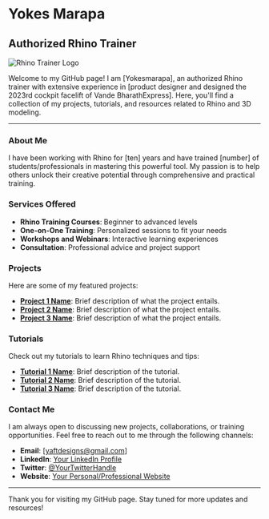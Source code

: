# Yokes Marapa

## Authorized Rhino Trainer

![Rhino Trainer Logo](link-to-your-logo-image) <!-- Optional: Add a logo or image -->

Welcome to my GitHub page! I am [Yokesmarapa], an authorized Rhino trainer with extensive experience in [product designer and designed the 2023rd cockpit facelift of Vande BharathExpress]. Here, you'll find a collection of my projects, tutorials, and resources related to Rhino and 3D modeling.

---

### About Me

I have been working with Rhino for [ten] years and have trained [number] of students/professionals in mastering this powerful tool. My passion is to help others unlock their creative potential through comprehensive and practical training.

### Services Offered

- **Rhino Training Courses**: Beginner to advanced levels
- **One-on-One Training**: Personalized sessions to fit your needs
- **Workshops and Webinars**: Interactive learning experiences
- **Consultation**: Professional advice and project support

### Projects

Here are some of my featured projects:

- **[Project 1 Name](link-to-project-1)**: Brief description of what the project entails.
- **[Project 2 Name](link-to-project-2)**: Brief description of what the project entails.
- **[Project 3 Name](link-to-project-3)**: Brief description of what the project entails.

### Tutorials

Check out my tutorials to learn Rhino techniques and tips:

- **[Tutorial 1 Name](link-to-tutorial-1)**: Brief description of the tutorial.
- **[Tutorial 2 Name](link-to-tutorial-2)**: Brief description of the tutorial.
- **[Tutorial 3 Name](link-to-tutorial-3)**: Brief description of the tutorial.

### Contact Me

I am always open to discussing new projects, collaborations, or training opportunities. Feel free to reach out to me through the following channels:

- **Email**: [yaftdesigns@gmail.com]
- **LinkedIn**: [Your LinkedIn Profile](link-to-linkedin)
- **Twitter**: [@YourTwitterHandle](link-to-twitter)
- **Website**: [Your Personal/Professional Website](link-to-website)

---

Thank you for visiting my GitHub page. Stay tuned for more updates and resources!



<!--
**YAFTDesigns/yaftdesigns** is a ✨ _special_ ✨ repository because its `README.md` (this file) appears on your GitHub profile.

Here are some ideas to get you started:

- 🔭 I’m currently working on ...
- 🌱 I’m currently learning ...
- 👯 I’m looking to collaborate on ...
- 🤔 I’m looking for help with ...
- 💬 Ask me about ...
- 📫 How to reach me: ...
- 😄 Pronouns: ...
- ⚡ Fun fact: ...
-->
